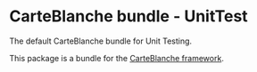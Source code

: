 CarteBlanche bundle - UnitTest
=============================

The default CarteBlanche bundle for Unit Testing.

This package is a bundle for the [CarteBlanche framework](http://github.com/php-carteblanche/carteblanche).